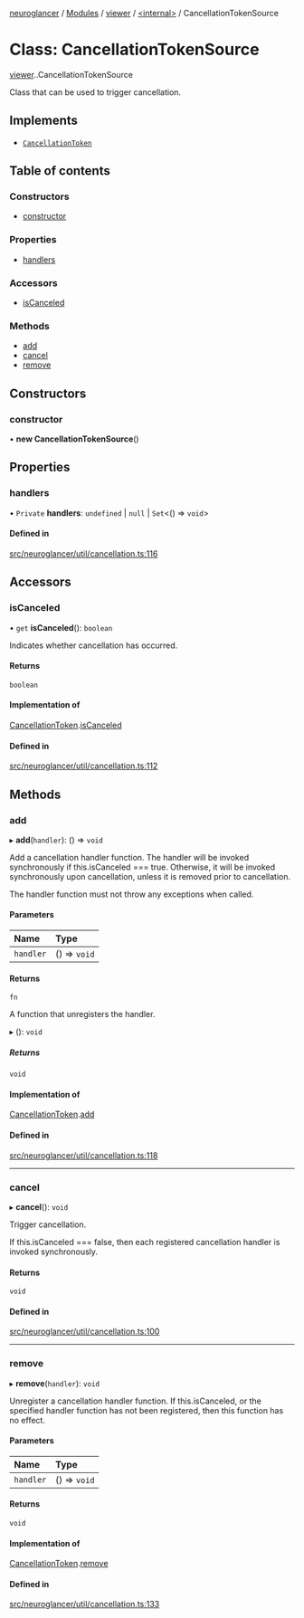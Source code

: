 [neuroglancer](../README.md) / [Modules](../modules.md) / [viewer](../modules/viewer.md) / [<internal\>](../modules/viewer._internal_.md) / CancellationTokenSource

# Class: CancellationTokenSource

[viewer](../modules/viewer.md).[<internal>](../modules/viewer._internal_.md).CancellationTokenSource

Class that can be used to trigger cancellation.

## Implements

- [`CancellationToken`](../interfaces/layer._internal_.CancellationToken.md)

## Table of contents

### Constructors

- [constructor](viewer._internal_.CancellationTokenSource.md#constructor)

### Properties

- [handlers](viewer._internal_.CancellationTokenSource.md#handlers)

### Accessors

- [isCanceled](viewer._internal_.CancellationTokenSource.md#iscanceled)

### Methods

- [add](viewer._internal_.CancellationTokenSource.md#add)
- [cancel](viewer._internal_.CancellationTokenSource.md#cancel)
- [remove](viewer._internal_.CancellationTokenSource.md#remove)

## Constructors

### constructor

• **new CancellationTokenSource**()

## Properties

### handlers

• `Private` **handlers**: `undefined` \| ``null`` \| `Set`<() => `void`\>

#### Defined in

[src/neuroglancer/util/cancellation.ts:116](https://github.com/ActiveBrainAtlas2/neuroglancer/blob/540617bc/src/neuroglancer/util/cancellation.ts#L116)

## Accessors

### isCanceled

• `get` **isCanceled**(): `boolean`

Indicates whether cancellation has occurred.

#### Returns

`boolean`

#### Implementation of

[CancellationToken](../interfaces/layer._internal_.CancellationToken.md).[isCanceled](../interfaces/layer._internal_.CancellationToken.md#iscanceled)

#### Defined in

[src/neuroglancer/util/cancellation.ts:112](https://github.com/ActiveBrainAtlas2/neuroglancer/blob/540617bc/src/neuroglancer/util/cancellation.ts#L112)

## Methods

### add

▸ **add**(`handler`): () => `void`

Add a cancellation handler function.  The handler will be invoked synchronously if
this.isCanceled === true.  Otherwise, it will be invoked synchronously upon cancellation,
unless it is removed prior to cancellation.

The handler function must not throw any exceptions when called.

#### Parameters

| Name | Type |
| :------ | :------ |
| `handler` | () => `void` |

#### Returns

`fn`

A function that unregisters the handler.

▸ (): `void`

##### Returns

`void`

#### Implementation of

[CancellationToken](../interfaces/layer._internal_.CancellationToken.md).[add](../interfaces/layer._internal_.CancellationToken.md#add)

#### Defined in

[src/neuroglancer/util/cancellation.ts:118](https://github.com/ActiveBrainAtlas2/neuroglancer/blob/540617bc/src/neuroglancer/util/cancellation.ts#L118)

___

### cancel

▸ **cancel**(): `void`

Trigger cancellation.

If this.isCanceled === false, then each registered cancellation handler is invoked
synchronously.

#### Returns

`void`

#### Defined in

[src/neuroglancer/util/cancellation.ts:100](https://github.com/ActiveBrainAtlas2/neuroglancer/blob/540617bc/src/neuroglancer/util/cancellation.ts#L100)

___

### remove

▸ **remove**(`handler`): `void`

Unregister a cancellation handler function.  If this.isCanceled, or the specified handler
function has not been registered, then this function has no effect.

#### Parameters

| Name | Type |
| :------ | :------ |
| `handler` | () => `void` |

#### Returns

`void`

#### Implementation of

[CancellationToken](../interfaces/layer._internal_.CancellationToken.md).[remove](../interfaces/layer._internal_.CancellationToken.md#remove)

#### Defined in

[src/neuroglancer/util/cancellation.ts:133](https://github.com/ActiveBrainAtlas2/neuroglancer/blob/540617bc/src/neuroglancer/util/cancellation.ts#L133)
